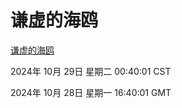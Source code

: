 # 谦虚的海鸥
[谦虚的海鸥](http://219.139.197.74:56308/qxdho/course/base/hotlink/index.php)

2024年 10月 29日 星期二 00:40:01 CST

2024年 10月 28日 星期一 16:40:01 GMT
